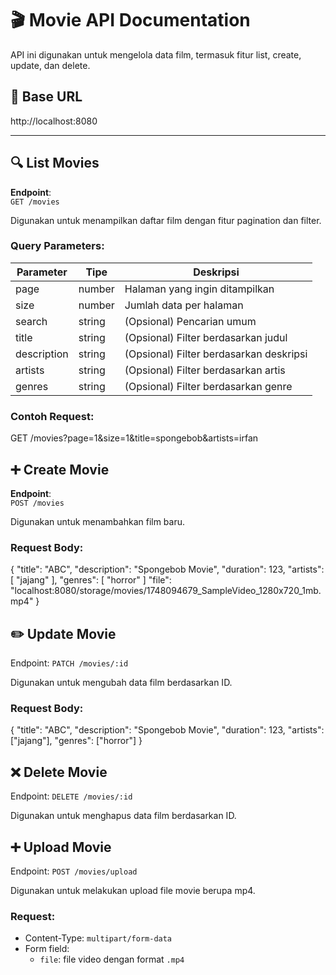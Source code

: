 # 🎬 Movie API Documentation

API ini digunakan untuk mengelola data film, termasuk fitur list, create, update, dan delete.

## 📌 Base URL
http://localhost:8080

---

## 🔍 List Movies

**Endpoint**:  
`GET /movies`

Digunakan untuk menampilkan daftar film dengan fitur pagination dan filter.

### Query Parameters:

| Parameter     | Tipe   | Deskripsi                                |
|---------------|--------|------------------------------------------|
| page          | number | Halaman yang ingin ditampilkan           |
| size          | number | Jumlah data per halaman                  |
| search        | string | (Opsional) Pencarian umum                |
| title         | string | (Opsional) Filter berdasarkan judul      |
| description   | string | (Opsional) Filter berdasarkan deskripsi  |
| artists       | string | (Opsional) Filter berdasarkan artis      |
| genres        | string | (Opsional) Filter berdasarkan genre      |

### Contoh Request:
GET /movies?page=1&size=1&title=spongebob&artists=irfan

## ➕ Create Movie
**Endpoint**:  
`POST /movies`

Digunakan untuk menambahkan film baru.

### Request Body:
{
  "title": "ABC",
  "description": "Spongebob Movie",
  "duration": 123,
  "artists": [
    "jajang"
    ],
  "genres": [
    "horror"
    ]
  "file": "localhost:8080/storage/movies/1748094679_SampleVideo_1280x720_1mb.mp4"
}

## ✏️ Update Movie
Endpoint:
`PATCH /movies/:id`

Digunakan untuk mengubah data film berdasarkan ID.

### Request Body:
{
  "title": "ABC",
  "description": "Spongebob Movie",
  "duration": 123,
  "artists": ["jajang"],
  "genres": ["horror"]
}

## ❌ Delete Movie
Endpoint:
`DELETE /movies/:id`

Digunakan untuk menghapus data film berdasarkan ID.

## ➕ Upload Movie
Endpoint:
`POST /movies/upload`

Digunakan untuk melakukan upload file movie berupa mp4.

### Request:
- Content-Type: `multipart/form-data`
- Form field:
  - `file`: file video dengan format `.mp4`

